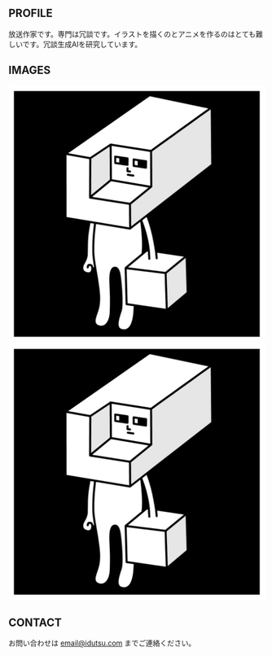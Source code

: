 ## PROFILE

放送作家です。専門は冗談です。イラストを描くのとアニメを作るのはとても難しいです。冗談生成AIを研究しています。

## IMAGES

![キリクチくんオープン](images/githubopen.jpg)
![キリクチくんクローズ](images/githubopen.jpg)


## CONTACT

お問い合わせは email@idutsu.com までご連絡ください。